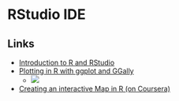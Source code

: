 # RStudio IDE

## Links
+ [Introduction to R and RStudio](https://cf-courses-data.s3.us.cloud-object-storage.appdomain.cloud/IBMDeveloperSkillsNetwork-DS0105EN-SkillsNetwork/labs/Module2/DS0105EN-2-Lab-RStudio%20–%20The%20Basics.md.html?origin=www.coursera.org)
+ [Plotting in R with ggplot and GGally](https://cf-courses-data.s3.us.cloud-object-storage.appdomain.cloud/IBMDeveloperSkillsNetwork-DS0105EN-SkillsNetwork/labs/Module2/Plotting%20with%20ggplot.md.html?origin=www.coursera.org)
    + ![](https://rstudio-11.labs.cognitiveclass.ai/user/brianlxchen/graphics/plot_zoom_png?width=763&height=900)
+ [Creating an interactive Map in R (on Coursera)](https://www.coursera.org/learn/open-source-tools-for-data-science/ungradedWidget/HutjY/creating-an-interactive-map-with-r)


